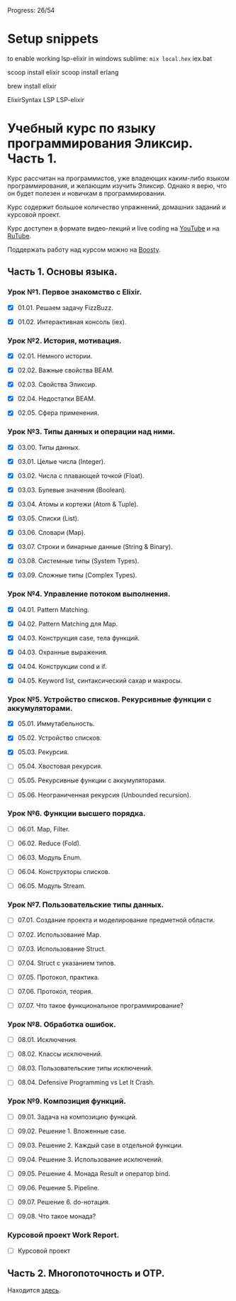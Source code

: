 Progress: 26/54

# Setup snippets

to enable working lsp-elixir in windows sublime:
`mix local.hex`
iex.bat


scoop install elixir
scoop install erlang

brew install elixir

ElixirSyntax
LSP
LSP-elixir

# Учебный курс по языку программирования Эликсир. Часть 1.

Курс рассчитан на программистов, уже владеющих каким-либо языком программирования, и желающим изучить Эликсир. Однако я верю, что он будет полезен и новичкам в программировании.

Курс содержит большое количество упражнений, домашних заданий и курсовой проект.

Курс доступен в формате видео-лекций и live coding на [YouTube](https://www.youtube.com/playlist?list=PLYuTgpYrBrVKnzanStbVGD09Cdx4YNEpO) и на [RuTube](https://rutube.ru/plst/433906/).

Поддержать работу над курсом можно на [Boosty](https://boosty.to/yury.zhloba).


## Часть 1. Основы языка.

### Урок №1. Первое знакомство с Elixir.

- [x] 01.01. Решаем задачу FizzBuzz.

- [x] 01.02. Интерактивная консоль (iex).


### Урок №2. История, мотивация.

- [x] 02.01. Немного истории.

- [x] 02.02. Важные свойства BEAM.

- [x] 02.03. Свойства Эликсир.

- [x] 02.04. Недостатки BEAM.

- [x] 02.05. Сфера применения.


### Урок №3. Типы данных и операции над ними.

- [x] 03.00. Типы данных.

- [x] 03.01. Целые числа (Integer).

- [x] 03.02. Числа с плавающей точкой (Float).

- [x] 03.03. Булевые значения (Boolean).

- [x] 03.04. Атомы и кортежи (Atom & Tuple).

- [x] 03.05. Списки (List).

- [x] 03.06. Словари (Map).

- [x] 03.07. Строки и бинарные данные (String & Binary).

- [x] 03.08. Системные типы (System Types).

- [x] 03.09. Сложные типы (Complex Types).


### Урок №4. Управление потоком выполнения.

- [x] 04.01. Pattern Matching.

- [x] 04.02. Pattern Matching для Map.

- [x] 04.03. Конструкция case, тела функций. 

- [x] 04.03. Охранные выражения.

- [x] 04.04. Конструкции cond и if.

- [x] 04.05. Keyword list, синтаксический сахар и макросы.


### Урок №5. Устройство списков. Рекурсивные функции с аккумуляторами.

- [x] 05.01. Иммутабельность.

- [x] 05.02. Устройство списков.

- [x] 05.03. Рекурсия.

- [ ] 05.04. Хвостовая рекурсия.

- [ ] 05.05. Рекурсивные функции с аккумуляторами.

- [ ] 05.06. Неограниченная рекурсия (Unbounded recursion).


### Урок №6. Функции высшего порядка.

- [ ] 06.01. Map, Filter.

- [ ] 06.02. Reduce (Fold).

- [ ] 06.03. Модуль Enum.

- [ ] 06.04. Конструкторы списков.

- [ ] 06.05. Модуль Stream.


### Урок №7. Пользовательские типы данных.

- [ ] 07.01. Создание проекта и моделирование предметной области.

- [ ] 07.02. Использование Map.

- [ ] 07.03. Использование Struct.

- [ ] 07.04. Struct с указанием типов.

- [ ] 07.05. Протокол, практика.

- [ ] 07.06. Протокол, теория.

- [ ] 07.07. Что такое функциональное программирование?


### Урок №8. Обработка ошибок.

- [ ] 08.01. Исключения.

- [ ] 08.02. Классы исключений.

- [ ] 08.03. Пользовательские типы исключений.

- [ ] 08.04. Defensive Programming vs Let It Crash.

### Урок №9. Композиция функций.

- [ ] 09.01. Задача на композицию функций.

- [ ] 09.02. Решение 1. Вложенные case.

- [ ] 09.03. Решение 2. Каждый case в отдельной функции.

- [ ] 09.04. Решение 3. Использование исключений.

- [ ] 09.05. Решение 4. Монада Result и оператор bind.

- [ ] 09.06. Решение 5. Pipeline.

- [ ] 09.07. Решение 6. do-нотация.

- [ ] 09.08. Что такое монада?


### Курсовой проект Work Report.

- [ ] Курсовой проект

## Часть 2. Многопоточность и OTP.

Находится [здесь](https://github.com/yzh44yzh/elixir_course_2).